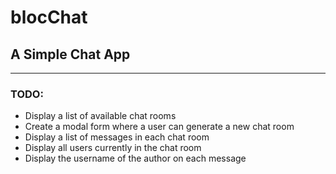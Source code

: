 # blocChat
## A Simple Chat App
---
### TODO:

- Display a list of available chat rooms
- Create a modal form where a user can generate a new chat room
- Display a list of messages in each chat room
- Display all users currently in the chat room
- Display the username of the author on each message
